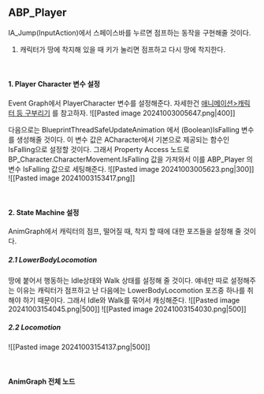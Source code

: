 <br>

## ABP_Player 

IA_Jump(InputAction)에서 스페이스바를 누르면 점프하는 동작을 구현해줄 것이다.
1. 캐릭터가 땅에 착지해 있을 때 키가 눌리면 점프하고 다시 땅에 착지한다.

<br>

#### 1. Player Character 변수 설정
Event Graph에서 PlayerCharacter 변수를 설정해준다. 자세한건 [애니메이션>캐릭터 등 구부리기](뼈%20움직이기(등%20구부리기).md) 를 참고하자.
![[Pasted image 20241003005647.png|400]]

다음으로는 BlueprintThreadSafeUpdateAnimation 에서 (Boolean)IsFalling 변수를 생성해줄 것이다. 이 변수 값은 ACharacter에서 기본으로 제공되는 함수인 IsFalling으로 설정할 것이다. 그래서 Property Access 노드로 BP_Character.CharacterMovement.IsFalling 값을 가져와서 이를 ABP_Player 의 변수 IsFalling 값으로 세팅해준다.
![[Pasted image 20241003005623.png|300]]
![[Pasted image 20241003153417.png]]

<br>

#### 2. State Machine 설정
AnimGraph에서 캐릭터의 점프, 떨어질 때, 착지 할 때에 대한 포즈들을 설정해 줄 것이다.

##### 2.1 LowerBodyLocomotion
땅에 붙어서 행동하는 Idle상태와 Walk 상태를 설정해 줄 것이다. 얘네만 따로 설정해주는 이유는 캐릭터가 점프하고 난 다음에는 LowerBodyLocomotion 포즈중 하나를 취해야 하기 때문이다. 그래서 Idle와 Walk를 묶어서 캐싱해준다.
![[Pasted image 20241003154045.png|500]]
![[Pasted image 20241003154030.png|500]]

##### 2.2 Locomotion
![[Pasted image 20241003154137.png|500]]

<br>

#### AnimGraph 전체 노드
